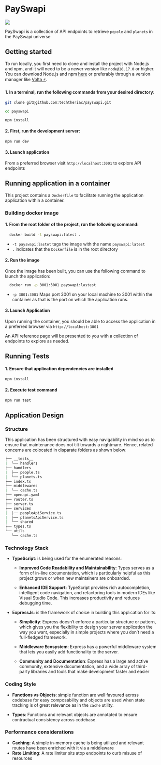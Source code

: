 # PaySwapi

<img src="https://res.cloudinary.com/techtheriac/image/upload/v1729711774/payswapi_llvxj4.png" >

PaySwapi is a collection of API endpoints to retrieve `pepole` and `planets` in the PaySwapi universe

## Getting started

To run locally, you first need to clone and install the project with Node.js and npm, and it will need to be a newer version like `node@18.17.0` or higher. You can download Node.js and npm [here](https://nodejs.org) or preferably through a version manager like [Volta ⚡](https://volta.sh/).

#### 1. In a terminal, run the following commands from your desired directory:

```sh
git clone git@github.com:techtheriac/payswapi.git

cd payswapi

npm install
```

#### 2. First, run the development server:

```bash
npm run dev
```

#### 3. Launch application

From a preferred browser visit `http://localhost:3001` to explore API endpoints

## Running application in a container

This project contains a `Dockerfile` to facilitate running the application application within a container.

### Building docker image

#### 1. From the root folder of the project, run the following command:

```sh
  docker build -t payswapi:latest .
```

- `-t payswapi:lastet` tags the image with the name `payswapi:latest`
- `.` indicates that the `Dockerfile` is in the root directory

#### 2. Run the image

Once the image has been built, you can use the following command to launch the application:

```sh
  docker run -p 3001:3001 payswapi:lastest
```

- `-p 3001:3001` Maps port 3001 on your local machine to 3001 within the container as that is the port on which the application runs.

#### 3. Launch Application

Upon running the container, you should be able to access the application in a preferred browser via `http://localhost:3001`

An API reference page will be presented to you with a collection of endpoints to explore as needed.

## Running Tests

#### 1. Ensure that application dependencies are installed

```sh
npm install
```

#### 2. Execute test command

```sh
npm run test
```

## Application Design

### Structure

This application has been structured with easy navigability in mind so as to ensure that maintenance does not tilt towards a nightmare. Hence, related concerns are colocated in disparate folders as shown below:

```sh
├── __tests__
|  └── handlers
├── handlers
|  ├── people.ts
|  └── planets.ts
├── index.ts
├── middlewares
|  └── cache.ts
├── openapi.yaml
├── router.ts
├── server.ts
├── services
|  ├── peopleApiService.ts
|  ├── planetsApiService.ts
|  └── shared
├── types.ts
└── utils
   └── cache.ts
```

### Technology Stack

- **TypeScript**: is being used for the enumerated reasons:

  - **Improved Code Readability and Maintainability**: Types serves as a form of in-line documentation, which is particularly helpful as this project grows or when new maintainers are onboarded.

  - **Enhanced IDE Support**: TypeScript provides rich autocompletion, intelligent code navigation, and refactoring tools in modern IDEs like Visual Studio Code. This increases productivity and reduces debugging time.

- **ExpressJs**: is the framework of choice in building this application for its:

  - **Simplicity**: Express doesn’t enforce a particular structure or pattern, which gives you the flexibility to design your server application the way you want, especially in simple projects where you don’t need a full-fledged framework.

  - **Middleware Ecosystem**: Express has a powerful middleware system that lets you easily add functionality to the server.

  - **Community and Documentation**: Express has a large and active community, extensive documentation, and a wide array of third-party libraries and tools that make development faster and easier

### Coding Style

- **Functions vs Objects**: simple function are well favoured across codebase for easy composability and objects are used when state tracking is of great relevance as in the `cache` utility.

- **Types**: Functions and relevant objects are annotated to ensure contractual consistency across codebase.

### Performance considerations

- **Caching**: A simple in-memory cache is being utilized and relevant routes have been enriched with it via a middleware
- **Rate Limiting**: A rate limiter sits atop endpoints to curb misuse of resources
